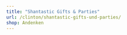 ```yaml
---
title: "Shantastic Gifts & Parties"
url: /clinton/shantastic-gifts-und-parties/
shop: Andenken
---
```

